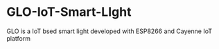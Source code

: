 # GLO-IoT-Smart-LIght
GLO is a IoT bsed smart light developed with ESP8266 and Cayenne IoT platform
